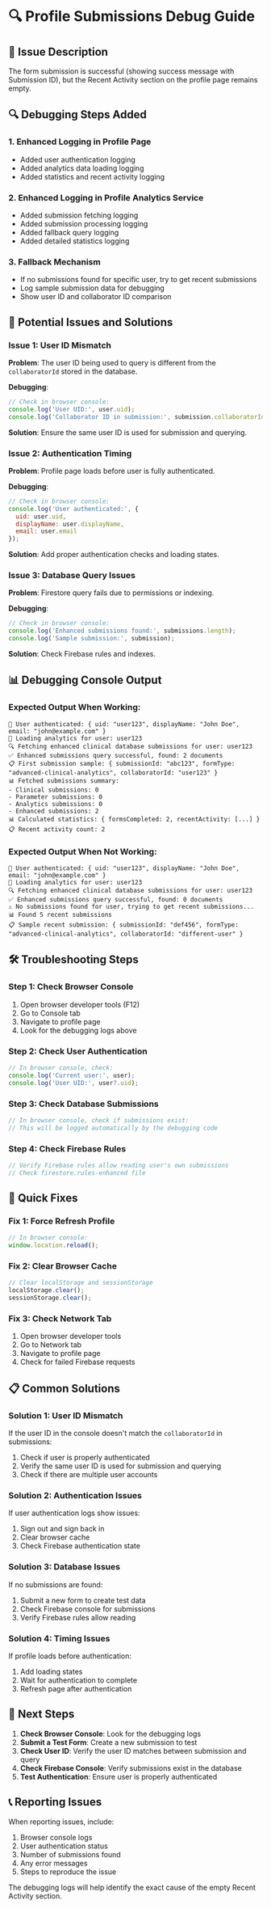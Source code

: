 # 🔍 Profile Submissions Debug Guide

## 🚨 **Issue Description**

The form submission is successful (showing success message with Submission ID), but the Recent Activity section on the profile page remains empty.

## 🔍 **Debugging Steps Added**

### **1. Enhanced Logging in Profile Page**
- Added user authentication logging
- Added analytics data loading logging
- Added statistics and recent activity logging

### **2. Enhanced Logging in Profile Analytics Service**
- Added submission fetching logging
- Added submission processing logging
- Added fallback query logging
- Added detailed statistics logging

### **3. Fallback Mechanism**
- If no submissions found for specific user, try to get recent submissions
- Log sample submission data for debugging
- Show user ID and collaborator ID comparison

## 🔧 **Potential Issues and Solutions**

### **Issue 1: User ID Mismatch**
**Problem**: The user ID being used to query is different from the `collaboratorId` stored in the database.

**Debugging**:
```javascript
// Check in browser console:
console.log('User UID:', user.uid);
console.log('Collaborator ID in submission:', submission.collaboratorId);
```

**Solution**: Ensure the same user ID is used for submission and querying.

### **Issue 2: Authentication Timing**
**Problem**: Profile page loads before user is fully authenticated.

**Debugging**:
```javascript
// Check in browser console:
console.log('User authenticated:', {
  uid: user.uid,
  displayName: user.displayName,
  email: user.email
});
```

**Solution**: Add proper authentication checks and loading states.

### **Issue 3: Database Query Issues**
**Problem**: Firestore query fails due to permissions or indexing.

**Debugging**:
```javascript
// Check in browser console:
console.log('Enhanced submissions found:', submissions.length);
console.log('Sample submission:', submission);
```

**Solution**: Check Firebase rules and indexes.

## 📊 **Debugging Console Output**

### **Expected Output When Working**:
```
👤 User authenticated: { uid: "user123", displayName: "John Doe", email: "john@example.com" }
🔄 Loading analytics for user: user123
🔍 Fetching enhanced clinical database submissions for user: user123
✅ Enhanced submissions query successful, found: 2 documents
📋 First submission sample: { submissionId: "abc123", formType: "advanced-clinical-analytics", collaboratorId: "user123" }
📊 Fetched submissions summary:
- Clinical submissions: 0
- Parameter submissions: 0
- Analytics submissions: 0
- Enhanced submissions: 2
📊 Calculated statistics: { formsCompleted: 2, recentActivity: [...] }
📋 Recent activity count: 2
```

### **Expected Output When Not Working**:
```
👤 User authenticated: { uid: "user123", displayName: "John Doe", email: "john@example.com" }
🔄 Loading analytics for user: user123
🔍 Fetching enhanced clinical database submissions for user: user123
✅ Enhanced submissions query successful, found: 0 documents
⚠️ No submissions found for user, trying to get recent submissions...
📊 Found 5 recent submissions
📋 Sample recent submission: { submissionId: "def456", formType: "advanced-clinical-analytics", collaboratorId: "different-user" }
```

## 🛠️ **Troubleshooting Steps**

### **Step 1: Check Browser Console**
1. Open browser developer tools (F12)
2. Go to Console tab
3. Navigate to profile page
4. Look for the debugging logs above

### **Step 2: Check User Authentication**
```javascript
// In browser console, check:
console.log('Current user:', user);
console.log('User UID:', user?.uid);
```

### **Step 3: Check Database Submissions**
```javascript
// In browser console, check if submissions exist:
// This will be logged automatically by the debugging code
```

### **Step 4: Check Firebase Rules**
```javascript
// Verify Firebase rules allow reading user's own submissions
// Check firestore.rules-enhanced file
```

## 🔧 **Quick Fixes**

### **Fix 1: Force Refresh Profile**
```javascript
// In browser console:
window.location.reload();
```

### **Fix 2: Clear Browser Cache**
```javascript
// Clear localStorage and sessionStorage
localStorage.clear();
sessionStorage.clear();
```

### **Fix 3: Check Network Tab**
1. Open browser developer tools
2. Go to Network tab
3. Navigate to profile page
4. Check for failed Firebase requests

## 📋 **Common Solutions**

### **Solution 1: User ID Mismatch**
If the user ID in the console doesn't match the `collaboratorId` in submissions:
1. Check if user is properly authenticated
2. Verify the same user ID is used for submission and querying
3. Check if there are multiple user accounts

### **Solution 2: Authentication Issues**
If user authentication logs show issues:
1. Sign out and sign back in
2. Clear browser cache
3. Check Firebase authentication state

### **Solution 3: Database Issues**
If no submissions are found:
1. Submit a new form to create test data
2. Check Firebase console for submissions
3. Verify Firebase rules allow reading

### **Solution 4: Timing Issues**
If profile loads before authentication:
1. Add loading states
2. Wait for authentication to complete
3. Refresh page after authentication

## 🎯 **Next Steps**

1. **Check Browser Console**: Look for the debugging logs
2. **Submit a Test Form**: Create a new submission to test
3. **Check User ID**: Verify the user ID matches between submission and query
4. **Check Firebase Console**: Verify submissions exist in the database
5. **Test Authentication**: Ensure user is properly authenticated

## 📞 **Reporting Issues**

When reporting issues, include:
1. Browser console logs
2. User authentication status
3. Number of submissions found
4. Any error messages
5. Steps to reproduce the issue

The debugging logs will help identify the exact cause of the empty Recent Activity section. 